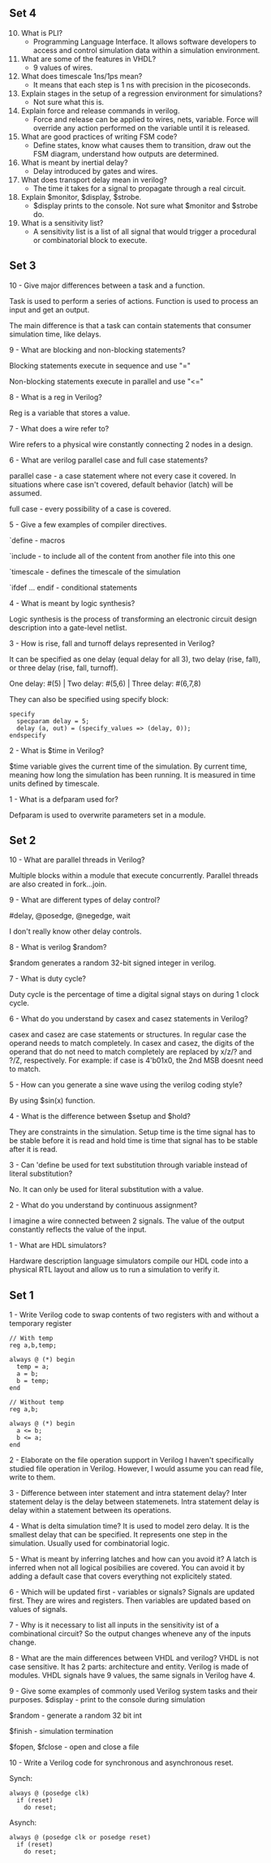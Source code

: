 ## Set 4
10. What is PLI?
    - Programming Language Interface. It allows software developers to access and control simulation data within a simulation environment.
9. What are some of the features in VHDL?
   - 9 values of wires.
8. What does timescale 1ns/1ps mean?
   - It means that each step is 1 ns with precision in the picoseconds.
7. Explain stages in the setup of a regression environment for simulations?
   - Not sure what this is.
6. Explain force and release commands in verilog.
   - Force and release can be applied to wires, nets, variable. Force will override any action performed on the variable until it is released.
5. What are good practices of writing FSM code?
   - Define states, know what causes them to transition, draw out the FSM diagram, understand how outputs are determined.
4. What is meant by inertial delay?
   - Delay introduced by gates and wires.
3. What does transport delay mean in verilog?
   - The time it takes for a signal to propagate through a real circuit.
2. Explain $monitor, $display, $strobe.
   - $display prints to the console. Not sure what $monitor and $strobe do.
1. What is a sensitivity list?
   - A sensitivity list is a list of all signal that would trigger a procedural or combinatorial block to execute.

## Set 3
10 - Give major differences between a task and a function.

Task is used to perform a series of actions. Function is used to process an input and get an output.

The main difference is that a task can contain statements that consumer simulation time, like delays.

9 - What are blocking and non-blocking statements?

Blocking statements execute in sequence and use "="

Non-blocking statements execute in parallel and use "<="

8 - What is a reg in Verilog?

Reg is a variable that stores a value.

7 - What does a wire refer to?

Wire refers to a physical wire constantly connecting 2 nodes in a design.

6 - What are verilog parallel case and full case statements?

parallel case - a case statement where not every case it covered. In situations where case isn't covered, default behavior (latch) will be assumed.

full case - every possibility of a case is covered.

5 - Give a few examples of compiler directives.

`define - macros

`include - to include all of the content from another file into this one

`timescale - defines the timescale of the simulation

`ifdef ... endif - conditional statements

4 - What is meant by logic synthesis?

Logic synthesis is the process of transforming an electronic circuit design description into a gate-level netlist.

3 - How is rise, fall and turnoff delays represented in Verilog?

It can be specified as one delay (equal delay for all 3), two delay (rise, fall), or three delay (rise, fall, turnoff).

One delay: #(5) | Two delay: #(5,6) | Three delay: #(6,7,8)

They can also be specified using specify block:
```
specify
  specparam delay = 5;
  delay (a, out) = (specify_values => (delay, 0));
endspecify
```

2 - What is $time in Verilog?

$time variable gives the current time of the simulation. By current time, meaning how long the simulation has been running. It is measured in time units defined by timescale.

1 - What is a defparam used for?

Defparam is used to overwrite parameters set in a module.

## Set 2
10 - What are parallel threads in Verilog?

Multiple blocks within a module that execute concurrently. Parallel threads are also created in fork...join.

9 - What are different types of delay control?

#delay, @posedge, @negedge, wait

I don't really know other delay controls.

8 - What is verilog $random?

$random generates a random 32-bit signed integer in verilog.

7 - What is duty cycle?

Duty cycle is the percentage of time a digital signal stays on during 1 clock cycle.

6 - What do you understand by casex and casez statements in Verilog?

casex and casez are case statements or structures. In regular case the operand needs to match completely. In casex and casez, the digits of the operand that do not need to match completely are replaced by x/z/? and ?/Z, respectively. For example: if case is 4'b01x0, the 2nd MSB doesnt need to match.

5 - How can you generate a sine wave using the verilog coding style?

By using $sin(x) function.

4 - What is the difference between $setup and $hold?

They are constraints in the simulation. Setup time is the time signal has to be stable before it is read and hold time is time that signal has to be stable after it is read.

3 - Can 'define be used for text substitution through variable instead of literal substitution?

No. It can only be used for literal substitution with a value.

2 - What do you understand by continuous assignment?

I imagine a wire connected between 2 signals. The value of the output constantly reflects the value of the input.

1 - What are HDL simulators?

Hardware description language simulators compile our HDL code into a physical RTL layout and allow us to run a simulation to verify it.

## Set 1
1 - Write Verilog code to swap contents of two registers with and without a temporary register

```
// With temp
reg a,b,temp;

always @ (*) begin
  temp = a;
  a = b;
  b = temp;
end

// Without temp
reg a,b;

always @ (*) begin
  a <= b;
  b <= a;
end
```

2 - Elaborate on the file operation support in Verilog
I haven't specifically studied file operation in Verilog. However, I would assume you can read file, write to them.

3 - Difference between inter statement and intra statement delay?
Inter statement delay is the delay between statemenets. Intra statement delay is delay within a statement between its operations.

4 - What is delta simulation time?
It is used to model zero delay. It is the smallest delay that can be specified. It represents one step in the simulation. Usually used for combinatorial logic.

5 - What is meant by inferring latches and how can you avoid it?
A latch is inferred when not all logical posibilies are covered. You can avoid it by adding a default case that covers everything not explicitely stated.

6 - Which will be updated first - variables or signals?
Signals are updated first. They are wires and registers. Then variables are updated based on values of signals.

7 - Why is it necessary to list all inputs in the sensitivity ist of a combinational circuit?
So the output changes wheneve any of the inputs change.

8 - What are the main differences between VHDL and verilog?
VHDL is not case sensitive. It has 2 parts: architecture and entity. Verilog is made of modules. VHDL signals have 9 values, the same signals in Verilog have 4.

9 - Give some examples of commonly used Verilog system tasks and their purposes.
$display - print to the console during simulation

$random - generate a random 32 bit int

$finish - simulation termination

$fopen, $fclose - open and close a file

10 - Write a Verilog code for synchronous and asynchronous reset.

Synch:
```
always @ (posedge clk)
  if (reset)
    do reset;
```

Asynch:
```
always @ (posedge clk or posedge reset)
  if (reset)
    do reset;
```

